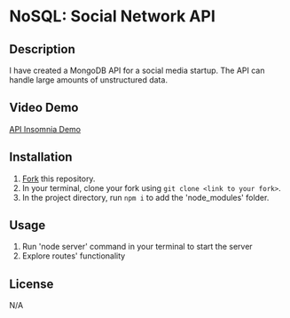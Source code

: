 # NoSQL: Social Network API

## Description
I have created a MongoDB API for a social media startup. The API can handle large amounts of unstructured data.

## Video Demo
[API Insomnia Demo](https://drive.google.com/file/d/172QekdmjOFicC2HcByRDiV9mI9R8q7I1/view)

## Installation
1. [Fork](https://github.com/TanyaSilyutina/nosql-db/fork) this repository.
2. In your terminal, clone your fork using `git clone <link to your fork>`.
3. In the project directory, run `npm i` to add the 'node_modules' folder.

## Usage
1. Run 'node server' command in your terminal to start the server
2. Explore routes' functionality

## License
N/A


